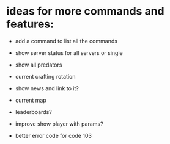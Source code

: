 # ideas for more commands and features:

- add a command to list all the commands
- show server status for all servers or single
- show all predators
- current crafting rotation
- show news and link to it?
- current map
- leaderboards?
- improve show player with params?

- better error code for code 103
